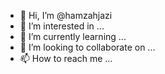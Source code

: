 - 👋 Hi, I’m @hamzahjazi
- 👀 I’m interested in ...
- 🌱 I’m currently learning ...
- 💞️ I’m looking to collaborate on ...
- 📫 How to reach me ...

<!---
hamzahjazi/hamzahjazi is a ✨ special ✨ repository because its `README.md` (this file) appears on your GitHub profile.
You can click the Preview link to take a look at your changes.
--->

